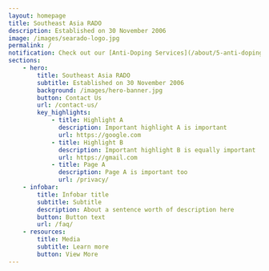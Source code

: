 ```yaml
---
layout: homepage
title: Southeast Asia RADO
description: Established on 30 November 2006
image: /images/searado-logo.jpg
permalink: /
notification: Check out our [Anti-Doping Services](/about/5-anti-doping-services.md)!
sections:
    - hero:
        title: Southeast Asia RADO
        subtitle: Established on 30 November 2006
        background: /images/hero-banner.jpg
        button: Contact Us
        url: /contact-us/
        key_highlights:
            - title: Highlight A
              description: Important highlight A is important
              url: https://google.com
            - title: Highlight B
              description: Important highlight B is equally important
              url: https://gmail.com
            - title: Page A
              description: Page A is important too
              url: /privacy/
    - infobar:
        title: Infobar title
        subtitle: Subtitle
        description: About a sentence worth of description here
        button: Button text
        url: /faq/
    - resources:
        title: Media
        subtitle: Learn more
        button: View More
---
```

